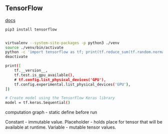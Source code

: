 TensorFlow
-

[docs](https://www.tensorflow.org/tutorials)

````sh
pip3 install tensorflow


virtualenv --system-site-packages -p python3 ./venv
source ./venv/bin/activate
python -c 'import tensorflow as tf; print(tf.reduce_sum(tf.random.normal([1000, 1000])))'
deactivate

print([
    tf.__version__,
    tf.test.is_gpu_available(),
    # tf.config.list_physical_devices('GPU'),
    tf.config.experimental.list_physical_devices('GPU'),
])

# Create model using the TensorFlow Keras library
model = tf.keras.Sequential()
````

computation graph - static
define before run

Constant - immutable value.
Placeholder - holds place for tensor that will be available at runtime.
Variable - mutable tensor values.
